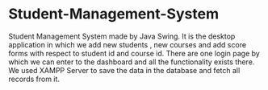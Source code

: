# Student-Management-System
Student Management System made by Java Swing. It is the desktop application in which we add new students  , new courses and add score forms with respect to student id and course id. There are one login page by which we can enter to the dashboard and all the functionality exists there. We used XAMPP Server to save the data in the database and fetch all records from it.

